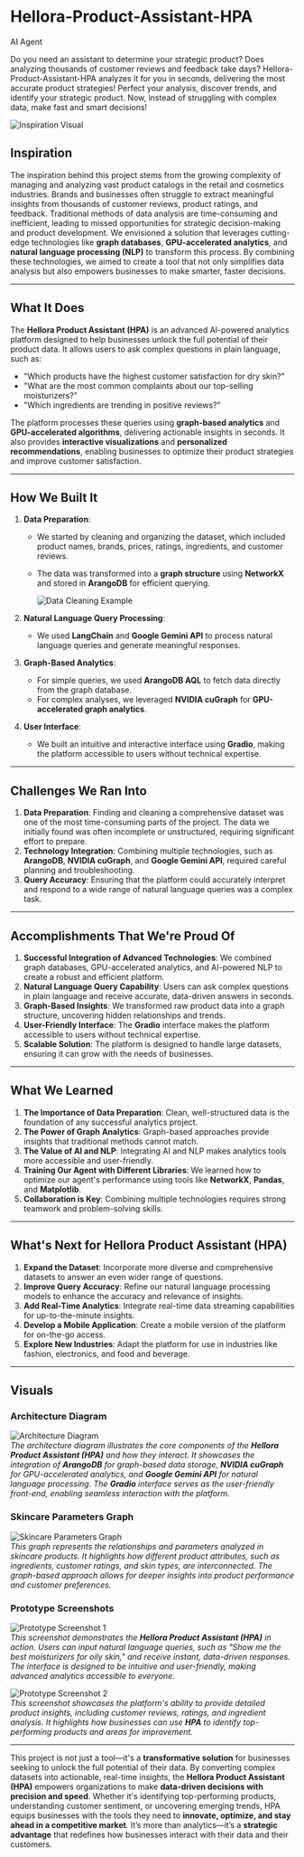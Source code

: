 # Hellora-Product-Assistant-HPA
AI Agent

Do you need an assistant to determine your strategic product? Does analyzing thousands of customer reviews and feedback take days? Hellora-Product-Assistant-HPA analyzes it for you in seconds, delivering the most accurate product strategies! Perfect your analysis, discover trends, and identify your strategic product. Now, instead of struggling with complex data, make fast and smart decisions!

![Inspiration Visual](https://github.com/ProjectsAccounttt/Hellora-Product-Assistant-HPA-/blob/main/WhatsApp%20Image%202025-03-10%20at%2002.35.23_170ab060.jpg)  

## Inspiration

The inspiration behind this project stems from the growing complexity of managing and analyzing vast product catalogs in the retail and cosmetics industries. Brands and businesses often struggle to extract meaningful insights from thousands of customer reviews, product ratings, and feedback. Traditional methods of data analysis are time-consuming and inefficient, leading to missed opportunities for strategic decision-making and product development. We envisioned a solution that leverages cutting-edge technologies like **graph databases**, **GPU-accelerated analytics**, and **natural language processing (NLP)** to transform this process. By combining these technologies, we aimed to create a tool that not only simplifies data analysis but also empowers businesses to make smarter, faster decisions.

---

## What It Does

The **Hellora Product Assistant (HPA)** is an advanced AI-powered analytics platform designed to help businesses unlock the full potential of their product data. It allows users to ask complex questions in plain language, such as:

- "Which products have the highest customer satisfaction for dry skin?"
- "What are the most common complaints about our top-selling moisturizers?"
- "Which ingredients are trending in positive reviews?"

The platform processes these queries using **graph-based analytics** and **GPU-accelerated algorithms**, delivering actionable insights in seconds. It also provides **interactive visualizations** and **personalized recommendations**, enabling businesses to optimize their product strategies and improve customer satisfaction.

---

## How We Built It

1. **Data Preparation**:
   - We started by cleaning and organizing the dataset, which included product names, brands, prices, ratings, ingredients, and customer reviews.
   - The data was transformed into a **graph structure** using **NetworkX** and stored in **ArangoDB** for efficient querying.
  
       ![Data Cleaning Example](https://github.com/ProjectsAccounttt/Hellora-Product-Assistant-HPA-/blob/main/download.png)

2. **Natural Language Query Processing**:
   - We used **LangChain** and **Google Gemini API** to process natural language queries and generate meaningful responses.

3. **Graph-Based Analytics**:
   - For simple queries, we used **ArangoDB AQL** to fetch data directly from the graph database.
   - For complex analyses, we leveraged **NVIDIA cuGraph** for **GPU-accelerated graph analytics**.

4. **User Interface**:
   - We built an intuitive and interactive interface using **Gradio**, making the platform accessible to users without technical expertise.

---

## Challenges We Ran Into

1. **Data Preparation**: Finding and cleaning a comprehensive dataset was one of the most time-consuming parts of the project. The data we initially found was often incomplete or unstructured, requiring significant effort to prepare.
2. **Technology Integration**: Combining multiple technologies, such as **ArangoDB**, **NVIDIA cuGraph**, and **Google Gemini API**, required careful planning and troubleshooting.
3. **Query Accuracy**: Ensuring that the platform could accurately interpret and respond to a wide range of natural language queries was a complex task.

---

## Accomplishments That We're Proud Of

1. **Successful Integration of Advanced Technologies**: We combined graph databases, GPU-accelerated analytics, and AI-powered NLP to create a robust and efficient platform.
2. **Natural Language Query Capability**: Users can ask complex questions in plain language and receive accurate, data-driven answers in seconds.
3. **Graph-Based Insights**: We transformed raw product data into a graph structure, uncovering hidden relationships and trends.
4. **User-Friendly Interface**: The **Gradio** interface makes the platform accessible to users without technical expertise.
5. **Scalable Solution**: The platform is designed to handle large datasets, ensuring it can grow with the needs of businesses.

---

## What We Learned

1. **The Importance of Data Preparation**: Clean, well-structured data is the foundation of any successful analytics project.
2. **The Power of Graph Analytics**: Graph-based approaches provide insights that traditional methods cannot match.
3. **The Value of AI and NLP**: Integrating AI and NLP makes analytics tools more accessible and user-friendly.
4. **Training Our Agent with Different Libraries**: We learned how to optimize our agent's performance using tools like **NetworkX**, **Pandas**, and **Matplotlib**.
5. **Collaboration is Key**: Combining multiple technologies requires strong teamwork and problem-solving skills.

---

## What's Next for Hellora Product Assistant (HPA)

1. **Expand the Dataset**: Incorporate more diverse and comprehensive datasets to answer an even wider range of questions.
2. **Improve Query Accuracy**: Refine our natural language processing models to enhance the accuracy and relevance of insights.
3. **Add Real-Time Analytics**: Integrate real-time data streaming capabilities for up-to-the-minute insights.
4. **Develop a Mobile Application**: Create a mobile version of the platform for on-the-go access.
5. **Explore New Industries**: Adapt the platform for use in industries like fashion, electronics, and food and beverage.

---

## Visuals

### Architecture Diagram
![Architecture Diagram](https://github.com/ProjectsAccounttt/Hellora-Product-Assistant-HPA-/blob/main/image.png)  
*The architecture diagram illustrates the core components of the **Hellora Product Assistant (HPA)** and how they interact. It showcases the integration of **ArangoDB** for graph-based data storage, **NVIDIA cuGraph** for GPU-accelerated analytics, and **Google Gemini API** for natural language processing. The **Gradio** interface serves as the user-friendly front-end, enabling seamless interaction with the platform.*

### Skincare Parameters Graph
![Skincare Parameters Graph](https://github.com/ProjectsAccounttt/Hellora-Product-Assistant-HPA-/blob/main/skincare.jpeg)  
*This graph represents the relationships and parameters analyzed in skincare products. It highlights how different product attributes, such as ingredients, customer ratings, and skin types, are interconnected. The graph-based approach allows for deeper insights into product performance and customer preferences.*

### Prototype Screenshots
![Prototype Screenshot 1](https://github.com/ProjectsAccounttt/Hellora-Product-Assistant-HPA-/blob/main/WhatsApp%20Image%202025-03-10%20at%2002.07.19_ad0391d1.jpg)  
*This screenshot demonstrates the **Hellora Product Assistant (HPA)** in action. Users can input natural language queries, such as "Show me the best moisturizers for oily skin," and receive instant, data-driven responses. The interface is designed to be intuitive and user-friendly, making advanced analytics accessible to everyone.*

![Prototype Screenshot 2](https://github.com/ProjectsAccounttt/Hellora-Product-Assistant-HPA-/blob/main/WhatsApp%20Image%202025-03-10%20at%2002.06.41_bb7471a2.jpg)  
*This screenshot showcases the platform's ability to provide detailed product insights, including customer reviews, ratings, and ingredient analysis. It highlights how businesses can use **HPA** to identify top-performing products and areas for improvement.*

---

This project is not just a tool—it's a **transformative solution** for businesses seeking to unlock the full potential of their data. By converting complex datasets into actionable, real-time insights, the **Hellora Product Assistant (HPA)** empowers organizations to make **data-driven decisions with precision and speed**. Whether it's identifying top-performing products, understanding customer sentiment, or uncovering emerging trends, HPA equips businesses with the tools they need to **innovate, optimize, and stay ahead in a competitive market**. It’s more than analytics—it’s a **strategic advantage** that redefines how businesses interact with their data and their customers.
```
